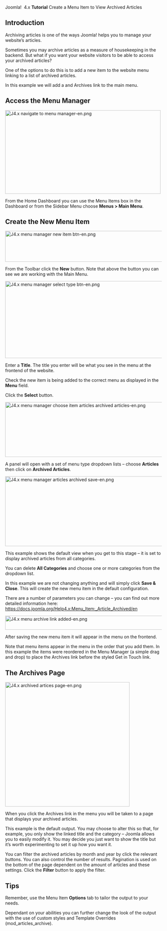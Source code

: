<!-- Filename: J4.x:How_to_Create_a_Menu_Item_to_View_Archived_Articles / Display title: How to Create a Menu Item to View Archived Articles -->

Joomla!  4.x <span id="main-portal-heading">**Tutorial**
Create a Menu Item to View Archived Articles</span>

## Introduction

Archiving articles is one of the ways Joomla! helps you to manage your
website’s articles.

Sometimes you may archive articles as a measure of housekeeping in the
backend. But what if you want your website visitors to be able to access
your archived articles?

One of the options to do this is to add a new item to the website menu
linking to a list of archived articles.

In this example we will add a and Archives link to the main menu.

## Access the Menu Manager

<img
src="https://docs.joomla.org/images/thumb/c/ce/J4.x_navigate_to_menu_manager-en.png/500px-J4.x_navigate_to_menu_manager-en.png"
class="thumbborder" decoding="async"
srcset="https://docs.joomla.org/images/thumb/c/ce/J4.x_navigate_to_menu_manager-en.png/750px-J4.x_navigate_to_menu_manager-en.png 1.5x, https://docs.joomla.org/images/c/ce/J4.x_navigate_to_menu_manager-en.png 2x"
data-file-width="1000" data-file-height="535" width="500" height="268"
alt="J4.x navigate to menu manager-en.png" />

From the Home Dashboard you can use the Menu Items box in the Dashboard
or from the Sidebar Menu choose **Menus \> Main Menu**.

## Create the New Menu Item

<img
src="https://docs.joomla.org/images/thumb/d/dd/J4.x_menu_manager_new_item_btn-en.png/800px-J4.x_menu_manager_new_item_btn-en.png"
class="thumbborder" decoding="async"
srcset="https://docs.joomla.org/images/d/dd/J4.x_menu_manager_new_item_btn-en.png 1.5x"
data-file-width="1000" data-file-height="124" width="800" height="99"
alt="J4.x menu manager new item btn-en.png" />

From the Toolbar click the **New** button. Note that above the button
you can see we are working with the Main Menu.

<img
src="https://docs.joomla.org/images/thumb/1/10/J4.x_menu_manager_select_type_btn-en.png/800px-J4.x_menu_manager_select_type_btn-en.png"
class="thumbborder" decoding="async"
srcset="https://docs.joomla.org/images/1/10/J4.x_menu_manager_select_type_btn-en.png 1.5x"
data-file-width="1000" data-file-height="309" width="800" height="247"
alt="J4.x menu manager select type btn-en.png" />

Enter a **Title**. The title you enter will be what you see in the menu
at the frontend of the website.

Check the new item is being added to the correct menu as displayed in
the **Menu** field.

Click the **Select** button.

<img
src="https://docs.joomla.org/images/thumb/f/fe/J4.x_menu_manager_choose_item_articles_archived_articles-en.png/800px-J4.x_menu_manager_choose_item_articles_archived_articles-en.png"
class="thumbborder" decoding="async"
srcset="https://docs.joomla.org/images/f/fe/J4.x_menu_manager_choose_item_articles_archived_articles-en.png 1.5x"
data-file-width="1000" data-file-height="220" width="800" height="176"
alt="J4.x menu manager choose item articles archived articles-en.png" />

A panel will open with a set of menu type dropdown lists – choose
**Articles** then click on **Archived Articles**.

<img
src="https://docs.joomla.org/images/thumb/6/63/J4.x_menu_manager_articles_archived_save-en.png/800px-J4.x_menu_manager_articles_archived_save-en.png"
class="thumbborder" decoding="async"
srcset="https://docs.joomla.org/images/6/63/J4.x_menu_manager_articles_archived_save-en.png 1.5x"
data-file-width="1000" data-file-height="280" width="800" height="224"
alt="J4.x menu manager articles archived save-en.png" />

This example shows the default view when you get to this stage – it is
set to display archived articles from all categories.

You can delete **All Categories** and choose one or more categories from
the dropdown list.

In this example we are not changing anything and will simply click
**Save & Close**. This will create the new menu item in the default
configuration.

There are a number of parameters you can change – you can find out more
detailed information here:
<a href="https://docs.joomla.org/Help4.x:Menu_Item:_Article_Archived/en"
class="external free" target="_blank"
rel="noreferrer noopener">https://docs.joomla.org/Help4.x:Menu_Item:_Article_Archived/en</a>

<img
src="https://docs.joomla.org/images/thumb/4/4e/J4.x_menu_archive_link_added-en.png/800px-J4.x_menu_archive_link_added-en.png"
class="thumbborder" decoding="async"
srcset="https://docs.joomla.org/images/4/4e/J4.x_menu_archive_link_added-en.png 1.5x"
data-file-width="1000" data-file-height="56" width="800" height="45"
alt="J4.x menu archive link added-en.png" />

After saving the new menu item it will appear in the menu on the
frontend.

Note that menu items appear in the menu in the order that you add them.
In this example the items were reordered in the Menu Manager (a simple
drag and drop) to place the Archives link before the styled Get in Touch
link.

## The Archives Page

<img
src="https://docs.joomla.org/images/thumb/7/7f/J4.x_archived_artices_page-en.png/400px-J4.x_archived_artices_page-en.png"
class="thumbborder" decoding="async"
srcset="https://docs.joomla.org/images/thumb/7/7f/J4.x_archived_artices_page-en.png/600px-J4.x_archived_artices_page-en.png 1.5x, https://docs.joomla.org/images/7/7f/J4.x_archived_artices_page-en.png 2x"
data-file-width="700" data-file-height="698" width="400" height="399"
alt="J4.x archived artices page-en.png" />

When you click the Archives link in the menu you will be taken to a page
that displays your archived articles.

This example is the default output. You may choose to alter this so
that, for example, you only show the linked title and the category –
Joomla allows you to easily modify it. You may decide you just want to
show the title but it’s worth experimenting to set it up how you want
it.

You can filter the archived articles by month and year by click the
relevant buttons. You can also control the number of results. Pagination
is used on the bottom of the page dependent on the amount of articles
and these settings. Click the **Filter** button to apply the filter.

## Tips

Remember, use the Menu Item **Options** tab to tailor the output to your
needs.

Dependant on your abilities you can further change the look of the
output with the use of custom styles and Template Overrides
(mod_articles_archive).
